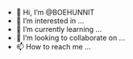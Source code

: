 - 👋 Hi, I’m @BOEHUNNIT
- 👀 I’m interested in ...
- 🌱 I’m currently learning ...
- 💞️ I’m looking to collaborate on ...
- 📫 How to reach me ...

<!---
BOEHUNNIT/BOEHUNNIT is a ✨ special ✨ repository because its `README.md` (this file) appears on your GitHub profile.
You can click the Preview link to take a look at your changes.
--->
